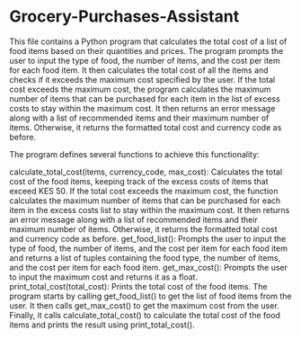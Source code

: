 # Grocery-Purchases-Assistant
This file contains a Python program that calculates the total cost of a list of food items based on their quantities and prices. The program prompts the user to input the type of food, the number of items, and the cost per item for each food item. It then calculates the total cost of all the items and checks if it exceeds the maximum cost specified by the user. If the total cost exceeds the maximum cost, the program calculates the maximum number of items that can be purchased for each item in the list of excess costs to stay within the maximum cost. It then returns an error message along with a list of recommended items and their maximum number of items. Otherwise, it returns the formatted total cost and currency code as before.

The program defines several functions to achieve this functionality:

calculate_total_cost(items, currency_code, max_cost): Calculates the total cost of the food items, keeping track of the excess costs of items that exceed KES 50. If the total cost exceeds the maximum cost, the function calculates the maximum number of items that can be purchased for each item in the excess costs list to stay within the maximum cost. It then returns an error message along with a list of recommended items and their maximum number of items. Otherwise, it returns the formatted total cost and currency code as before.
get_food_list(): Prompts the user to input the type of food, the number of items, and the cost per item for each food item and returns a list of tuples containing the food type, the number of items, and the cost per item for each food item.
get_max_cost(): Prompts the user to input the maximum cost and returns it as a float.
print_total_cost(total_cost): Prints the total cost of the food items.
The program starts by calling get_food_list() to get the list of food items from the user. It then calls get_max_cost() to get the maximum cost from the user. Finally, it calls calculate_total_cost() to calculate the total cost of the food items and prints the result using print_total_cost().
